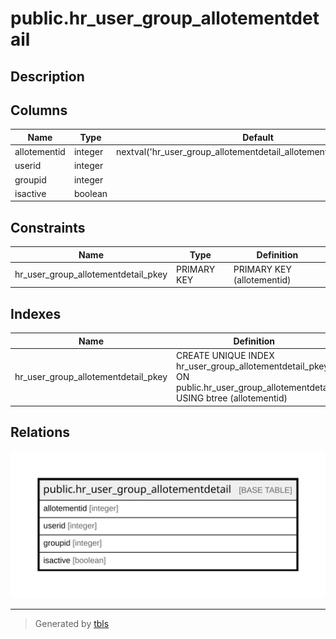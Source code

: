 # public.hr_user_group_allotementdetail

## Description

## Columns

| Name | Type | Default | Nullable | Children | Parents | Comment |
| ---- | ---- | ------- | -------- | -------- | ------- | ------- |
| allotementid | integer | nextval('hr_user_group_allotementdetail_allotementid_seq'::regclass) | false |  |  |  |
| userid | integer |  | true |  |  |  |
| groupid | integer |  | true |  |  |  |
| isactive | boolean |  | true |  |  |  |

## Constraints

| Name | Type | Definition |
| ---- | ---- | ---------- |
| hr_user_group_allotementdetail_pkey | PRIMARY KEY | PRIMARY KEY (allotementid) |

## Indexes

| Name | Definition |
| ---- | ---------- |
| hr_user_group_allotementdetail_pkey | CREATE UNIQUE INDEX hr_user_group_allotementdetail_pkey ON public.hr_user_group_allotementdetail USING btree (allotementid) |

## Relations

![er](public.hr_user_group_allotementdetail.svg)

---

> Generated by [tbls](https://github.com/k1LoW/tbls)
